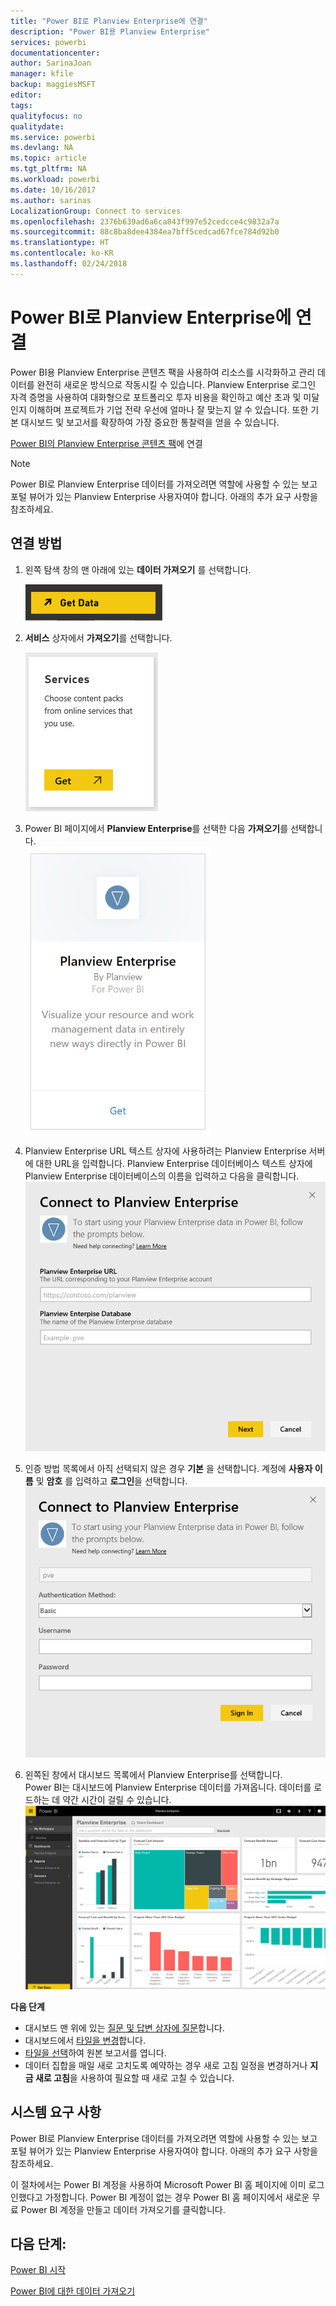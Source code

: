 ```yaml
---
title: "Power BI로 Planview Enterprise에 연결"
description: "Power BI용 Planview Enterprise"
services: powerbi
documentationcenter: 
author: SarinaJoan
manager: kfile
backup: maggiesMSFT
editor: 
tags: 
qualityfocus: no
qualitydate: 
ms.service: powerbi
ms.devlang: NA
ms.topic: article
ms.tgt_pltfrm: NA
ms.workload: powerbi
ms.date: 10/16/2017
ms.author: sarinas
LocalizationGroup: Connect to services
ms.openlocfilehash: 2376b639ad6a6ca843f997e52cedcce4c9832a7a
ms.sourcegitcommit: 88c8ba8dee4384ea7bff5cedcad67fce784d92b0
ms.translationtype: HT
ms.contentlocale: ko-KR
ms.lasthandoff: 02/24/2018
---
```

# <a name="connect-to-planview-enterprise-with-power-bi"></a>Power BI로 Planview Enterprise에 연결
Power BI용 Planview Enterprise 콘텐츠 팩을 사용하여 리소스를 시각화하고 관리 데이터를 완전히 새로운 방식으로 작동시킬 수 있습니다. Planview Enterprise 로그인 자격 증명을 사용하여 대화형으로 포트폴리오 투자 비용을 확인하고 예산 초과 및 미달인지 이해하며 프로젝트가 기업 전략 우선에 얼마나 잘 맞는지 알 수 있습니다. 또한 기본 대시보드 및 보고서를 확장하여 가장 중요한 통찰력을 얻을 수 있습니다.

[Power BI의 Planview Enterprise 콘텐츠 팩](https://app.powerbi.com/getdata/services/planview-enterprise)에 연결

>[!NOTE]
>Power BI로 Planview Enterprise 데이터를 가져오려면 역할에 사용할 수 있는 보고 포털 뷰어가 있는 Planview Enterprise 사용자여야 합니다. 아래의 추가 요구 사항을 참조하세요.

## <a name="how-to-connect"></a>연결 방법
1. 왼쪽 탐색 창의 맨 아래에 있는 **데이터 가져오기** 를 선택합니다.
   
    ![](media/service-connect-to-planview/get.png)
2. **서비스** 상자에서 **가져오기**를 선택합니다.
   
    ![](media/service-connect-to-planview/services.png)
3. Power BI 페이지에서 **Planview Enterprise**를 선택한 다음 **가져오기**를 선택합니다.  
    ![](media/service-connect-to-planview/planview.png)
4. Planview Enterprise URL 텍스트 상자에 사용하려는 Planview Enterprise 서버에 대한 URL을 입력합니다. Planview Enterprise 데이터베이스 텍스트 상자에 Planview Enterprise 데이터베이스의 이름을 입력하고 다음을 클릭합니다.  
    ![](media/service-connect-to-planview/params.png)
5. 인증 방법 목록에서 아직 선택되지 않은 경우 **기본** 을 선택합니다. 계정에 **사용자 이름** 및 **암호** 를 입력하고 **로그인**을 선택합니다.  
   ![](media/service-connect-to-planview/creds.png)
6. 왼쪽된 창에서 대시보드 목록에서 Planview Enterprise를 선택합니다.  
     Power BI는 대시보드에 Planview Enterprise 데이터를 가져옵니다. 데이터를 로드하는 데 약간 시간이 걸릴 수 있습니다.  
    ![](media/service-connect-to-planview/dashboard.png)

**다음 단계**

* 대시보드 맨 위에 있는 [질문 및 답변 상자에 질문](power-bi-q-and-a.md)합니다.
* 대시보드에서 [타일을 변경](service-dashboard-edit-tile.md)합니다.
* [타일을 선택](service-dashboard-tiles.md)하여 원본 보고서를 엽니다.
* 데이터 집합을 매일 새로 고치도록 예약하는 경우 새로 고침 일정을 변경하거나 **지금 새로 고침**을 사용하여 필요할 때 새로 고칠 수 있습니다.

## <a name="system-requirements"></a>시스템 요구 사항
Power BI로 Planview Enterprise 데이터를 가져오려면 역할에 사용할 수 있는 보고 포털 뷰어가 있는 Planview Enterprise 사용자여야 합니다. 아래의 추가 요구 사항을 참조하세요.

이 절차에서는 Power BI 계정을 사용하여 Microsoft Power BI 홈 페이지에 이미 로그인했다고 가정합니다. Power BI 계정이 없는 경우 Power BI 홈 페이지에서 새로운 무료 Power BI 계정을 만들고 데이터 가져오기를 클릭합니다.

## <a name="next-steps"></a>다음 단계:

[Power BI 시작](service-get-started.md)

[Power BI에 대한 데이터 가져오기](service-get-data.md)